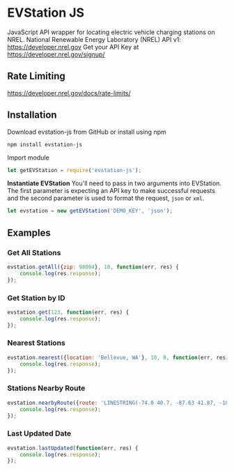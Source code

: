 # EVStation JS
JavaScript API wrapper for locating electric vehicle charging stations on NREL.
National Renewable Energy Laboratory (NREL) API v1: https://developer.nrel.gov
Get your API Key at https://developer.nrel.gov/signup/

## Rate Limiting
https://developer.nrel.gov/docs/rate-limits/

## Installation
Download evstation-js from GitHub or install using npm
```
npm install evstation-js
```
Import module
```js
let getEVStation = require('evstation-js');
```
**Instantiate EVStation**
You'll need to pass in two arguments into EVStation. The first parameter is expecting an API key to make successful requests and the second parameter is used to format the request, `json` or `xml`.
```js
let evstation = new getEVStation('DEMO_KEY', 'json');
```

## Examples
### Get All Stations
```js
evstation.getAll({zip: 98004}, 10, function(err, res) {
    console.log(res.response);
});
```
### Get Station by ID
```js
evstation.get(123, function(err, res) {
    console.log(res.response);
});
```
### Nearest Stations
```js
evstation.nearest({location: 'Bellevue, WA'}, 10, 0, function(err, res) {
    console.log(res.response);
});
```
### Stations Nearby Route
```js
evstation.nearbyRoute({route: 'LINESTRING(-74.0 40.7, -87.63 41.87, -104.98 39.76)'}, 10, 0, function(err, res) {
    console.log(res.response);
});
```
### Last Updated Date
```js
evstation.lastUpdated(function(err, res) {
    console.log(res.response);
});
```